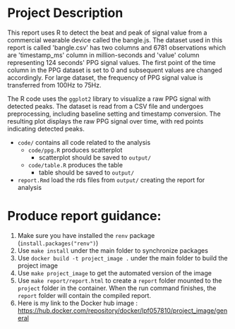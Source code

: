 # Project Description

This report uses R to detect the beat and peak of signal value from a commercial wearable device called the bangle.js. The dataset used in this report is  called 'bangle.csv' has two columns and 6781 observations which are 'timestamp_ms' column in  million-seconds and 'value' column representing 124 seconds' PPG signal values. The first point of the time column in the PPG dataset is set to 0 and subsequent values are changed accordingly. For large dataset, the frequency of PPG signal value is transferred from 100Hz to 75Hz.

The R code uses the `ggplot2` library to visualize a raw PPG signal with detected peaks. The dataset is read from a CSV file and undergoes preprocessing, including baseline setting and timestamp conversion. The resulting plot displays the raw PPG signal over time, with red points indicating detected peaks. 

- `code/` contains all code related to the  analysis
	- `code/ppg.R` produces scatterplot 
		- scatterplot  should be saved to `output/`
	- `code/table.R` produces the table
		- table should be saved to `output/`
- `report.Rmd` load the rds files from `output/` creating the report for analysis


# Produce report guidance:
1. Make sure you have installed the `renv` package (`install.packages("renv")`)
2. Use `make install` under the main folder to synchronize packages
3. Use `docker build -t project_image .` under the main folder to build the project image
4. Use `make project_image` to get the automated version of the image
5.  Use `make report/report.html` to create a `report` folder  mounted to the `project` folder in the container. When the run command finishes, the `report` folder will contain the compiled report.
6. Here is my link to the Docker hub image : https://hub.docker.com/repository/docker/lpf057810/project_image/general
   
